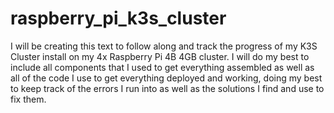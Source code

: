 # raspberry_pi_k3s_cluster

I will be creating this text to follow along and track the progress of my K3S Cluster install on my 4x Raspberry Pi 4B 4GB cluster.  I will do my best to include all components that I used to get everything assembled as well as all of the code I use to get everything deployed and working, doing my best to keep track of the errors I run into as well as the solutions I find and use to fix them.
